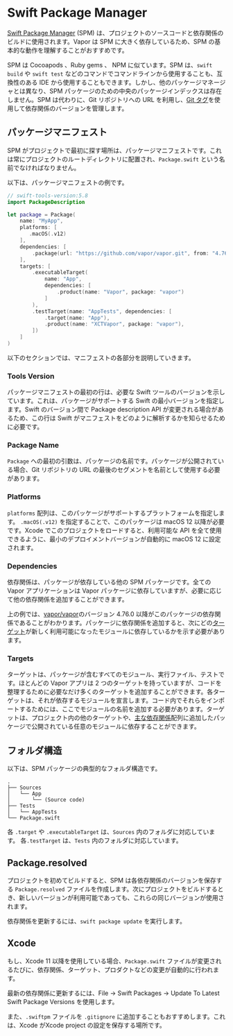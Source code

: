 # Swift Package Manager

[Swift Package Manager](https://swift.org/package-manager/) (SPM) は、プロジェクトのソースコードと依存関係のビルドに使用されます。Vapor は SPM に大きく依存しているため、SPM の基本的な動作を理解することがおすすめです。

SPM は Cocoapods 、Ruby gems 、 NPM に似ています。SPM は、`swift build` や `swift test` などのコマンドでコマンドラインから使用することも、互換性のある IDE から使用することもできます。しかし、他のパッケージマネージャとは異なり、SPM パッケージのための中央のパッケージインデックスは存在しません。SPM は代わりに、Git リポジトリへの URL を利用し、[Git タグ](https://git-scm.com/book/en/v2/Git-Basics-Tagging)を使用して依存関係のバージョンを管理します。

## パッケージマニフェスト

SPM がプロジェクトで最初に探す場所は、パッケージマニフェストです。これは常にプロジェクトのルートディレクトリに配置され、`Package.swift` という名前でなければなりません。

以下は、パッケージマニフェストの例です。

```swift
// swift-tools-version:5.8
import PackageDescription

let package = Package(
    name: "MyApp",
    platforms: [
       .macOS(.v12)
    ],
    dependencies: [
        .package(url: "https://github.com/vapor/vapor.git", from: "4.76.0"),
    ],
    targets: [
        .executableTarget(
            name: "App",
            dependencies: [
                .product(name: "Vapor", package: "vapor")
            ]
        ),
        .testTarget(name: "AppTests", dependencies: [
            .target(name: "App"),
            .product(name: "XCTVapor", package: "vapor"),
        ])
    ]
)
```

以下のセクションでは、マニフェストの各部分を説明していきます。

### Tools Version

パッケージマニフェストの最初の行は、必要な Swift ツールのバージョンを示しています。これは、パッケージがサポートする Swift の最小バージョンを指定します。Swift のバージョン間で Package description API が変更される場合があるため、この行は Swift がマニフェストをどのように解析するかを知らせるために必要です。

### Package Name

`Package` への最初の引数は、パッケージの名前です。パッケージが公開されている場合、Git リポジトリの URL の最後のセグメントを名前として使用する必要があります。

### Platforms

`platforms` 配列は、このパッケージがサポートするプラットフォームを指定します。
`.macOS(.v12)` を指定することで、このパッケージは macOS 12 以降が必要です。Xcode でこのプロジェクトをロードすると、利用可能な API を全て使用できるように、最小のデプロイメントバージョンが自動的に macOS 12 に設定されます。

### Dependencies

依存関係は、パッケージが依存している他の SPM パッケージです。全ての Vapor アプリケーションは Vapor パッケージに依存していますが、必要に応じて他の依存関係を追加することができます。

上の例では、[vapor/vapor](https://github.com/vapor/vapor)のバージョン 4.76.0 以降がこのパッケージの依存関係であることがわかります。パッケージに依存関係を追加すると、次にどの[ターゲット](#targets)が新しく利用可能になったモジュールに依存しているかを示す必要があります。


### Targets

ターゲットは、パッケージが含むすべてのモジュール、実行ファイル、テストです。ほとんどの Vapor アプリは 2 つのターゲットを持っていますが、コードを整理するために必要なだけ多くのターゲットを追加することができます。各ターゲットは、それが依存するモジュールを宣言します。コード内でそれらをインポートするためには、ここでモジュールの名前を追加する必要があります。ターゲットは、プロジェクト内の他のターゲットや、[主な依存関係](#dependencies)配列に追加したパッケージで公開されている任意のモジュールに依存することができます。

## フォルダ構造

以下は、SPM パッケージの典型的なフォルダ構造です。

```
.
├── Sources
│   └── App
│       └── (Source code)
├── Tests
│   └── AppTests
└── Package.swift
```

各 `.target` や `.executableTarget` は、`Sources` 内のフォルダに対応しています。
各`.testTarget` は、`Tests` 内のフォルダに対応しています。

## Package.resolved

プロジェクトを初めてビルドすると、SPM は各依存関係のバージョンを保存する `Package.resolved` ファイルを作成します。次にプロジェクトをビルドするとき、新しいバージョンが利用可能であっても、これらの同じバージョンが使用されます。

依存関係を更新するには、`swift package update` を実行します。

## Xcode

もし、Xcode 11 以降を使用している場合、`Package.swift` ファイルが変更されるたびに、依存関係、ターゲット、プロダクトなどの変更が自動的に行われます。

最新の依存関係に更新するには、File &rarr; Swift Packages &rarr; Update To Latest Swift Package Versions を使用します。

また、`.swiftpm` ファイルを `.gitignore` に追加することもおすすめします。これは、Xcode がXcode project の設定を保存する場所です。
